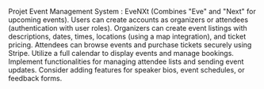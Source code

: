 Projet Event Management System : EveNXt (Combines "Eve" and "Next" for upcoming events).
Users can create accounts as organizers or attendees (authentication with user roles).
Organizers can create event listings with descriptions, dates, times, locations (using a map integration), and ticket pricing.
Attendees can browse events and purchase tickets securely using Stripe.
Utilize a full calendar to display events and manage bookings.
Implement functionalities for managing attendee lists and sending event updates.
Consider adding features for speaker bios, event schedules, or feedback forms.